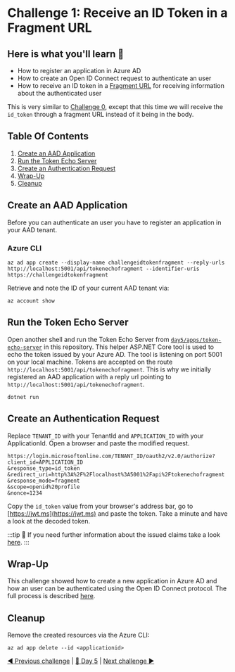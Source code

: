 # Challenge 1: Receive an ID Token in a Fragment URL

## Here is what you'll learn 🎯

- How to register an application in Azure AD
- How to create an Open ID Connect request to authenticate an user
- How to receive an ID token in a [Fragment URL](https://en.wikipedia.org/wiki/Fragment_identifier) for receiving information about the authenticated user

This is very similar to [Challenge 0](challenge-0.md), except that this time we will receive the `id_token` through a fragment URL instead of it being in the body.

## Table Of Contents

1. [Create an AAD Application](#create-an-aad-application)
2. [Run the Token Echo Server](#run-the-token-echo-server)
3. [Create an Authentication Request](#create-an-authentication-request)
4. [Wrap-Up](#wrap-up)
5. [Cleanup](#cleanup)

## Create an AAD Application

Before you can authenticate an user you have to register an application in your AAD tenant.

### Azure CLI

```shell
az ad app create --display-name challengeidtokenfragment --reply-urls http://localhost:5001/api/tokenechofragment --identifier-uris https://challengeidtokenfragment
```

Retrieve and note the ID of your current AAD tenant via:

```shell
az account show 
```

## Run the Token Echo Server

Open another shell and run the Token Echo Server from [`day5/apps/token-echo-server`](../apps/token-echo-server) in this repository. This helper ASP.NET Core tool is used to echo the token issued by your Azure AD. The tool is listening on port 5001 on your local machine. Tokens are accepted on the route `http://localhost:5001/api/tokenechofragment`. This is why we initially registered an AAD application with a reply url pointing to `http://localhost:5001/api/tokenechofragment`.

```shell
dotnet run
```

## Create an Authentication Request

Replace `TENANT_ID` with your TenantId and `APPLICATION_ID` with your ApplicationId. Open a browser and paste the modified request.

```http
https://login.microsoftonline.com/TENANT_ID/oauth2/v2.0/authorize?
client_id=APPLICATION_ID
&response_type=id_token
&redirect_uri=http%3A%2F%2Flocalhost%3A5001%2Fapi%2Ftokenechofragment
&response_mode=fragment
&scope=openid%20profile
&nonce=1234
```

Copy the `id_token` value from your browser's address bar, go to [https://jwt.ms](https://jwt.ms) and paste the token. Take a minute and have a look at the decoded token.

:::tip
📝 If you need further information about the issued claims take a look [here](https://docs.microsoft.com/en-us/azure/active-directory/develop/id-tokens#header-claims).
:::

## Wrap-Up

This challenge showed how to create a new application in Azure AD and how an user can be authenticated using the Open ID Connect protocol. The full process is described [here](https://docs.microsoft.com/en-us/azure/active-directory/develop/v2-protocols-oidc).

## Cleanup

Remove the created resources via the Azure CLI:

```shell
az ad app delete --id <applicationid>
```

[◀ Previous challenge](./challenge-0.md) | [🔼 Day 5](../README.md) | [Next challenge ▶](./challenge-2.md)

